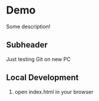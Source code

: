 # Demo

Some description!

## Subheader

Just testing Git on new PC

## Local Development

1. open index.html in your browser